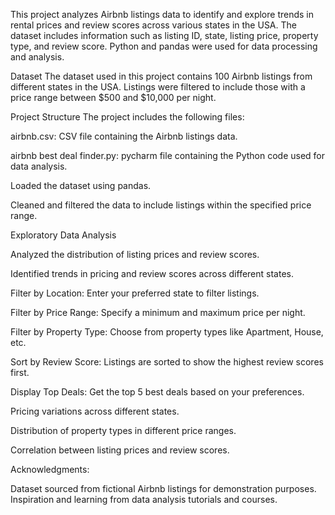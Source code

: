 This project analyzes Airbnb listings data to identify and explore trends in rental prices and review scores across various states in the USA. The dataset includes information such as listing ID, state, listing price, property type, and review score. Python and pandas were used for data processing and analysis.

Dataset
The dataset used in this project contains 100 Airbnb listings from different states in the USA. Listings were filtered to include those with a price range between $500 and $10,000 per night.

Project Structure
The project includes the following files:

airbnb.csv: CSV file containing the Airbnb listings data.

airbnb best deal finder.py: pycharm file containing the Python code used for data analysis.

Loaded the dataset using pandas.

Cleaned and filtered the data to include listings within the specified price range.

Exploratory Data Analysis

Analyzed the distribution of listing prices and review scores.

Identified trends in pricing and review scores across different states.

Filter by Location: Enter your preferred state to filter listings.

Filter by Price Range: Specify a minimum and maximum price per night.

Filter by Property Type: Choose from property types like Apartment, House, etc.

Sort by Review Score: Listings are sorted to show the highest review scores first.

Display Top Deals: Get the top 5 best deals based on your preferences.

Pricing variations across different states.

Distribution of property types in different price ranges.

Correlation between listing prices and review scores.



Acknowledgments:

Dataset sourced from fictional Airbnb listings for demonstration purposes.
Inspiration and learning from data analysis tutorials and courses.

